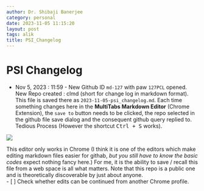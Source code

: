 ```yaml
---
author: Dr. Shibaji Banerjee
category: personal
date: 2023-11-05 11:15:20
layout: post
tags: alik
title: PSI_Changelog
---
```


# PSI Changelog 

- Nov 5, 2023 : 11:59 - New Github ID `md-127` with paw `127PCL` opened. New Repo created : clmd (short for change log in markdown format). This file is saved there as `2023-11-05-psi_changelog.md`. Each time something changes here in the **MultiTabs Markdown Editor** (Chrome Extension), the `save to` button needs to be clicked, the repo selected in the github file save dialog and the consequent github query replied to. Tedious Process (However the shortcut <kbd> Ctrl + S</kbd> works). 

![](https://i.imgur.com/ulYREJF.png)

This editor only works in Chrome (I think it is one of the editors which make editing markdown files easier for githab, _but you still have to know the basic codes_  expect nothing fancy here.) For me, it is the ability to save / recall this file from a web space is all what matters. Note that this repo is a public one and is theoretically discoverable by just about anyone.  
    - [ ] Check whether edits can be continued from another Chrome profile.